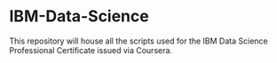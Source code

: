 # IBM-Data-Science
This repository will house all the scripts used for the IBM Data Science Professional Certificate issued via Coursera. 
